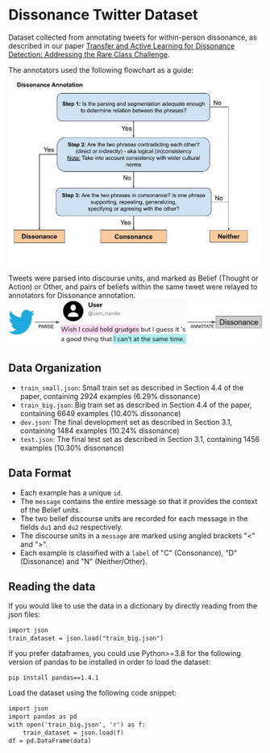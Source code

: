 # Dissonance Twitter Dataset
Dataset collected from annotating tweets for within-person dissonance, as described in our paper [Transfer and Active Learning for Dissonance Detection: Addressing the Rare Class Challenge](https://arxiv.org/abs/2305.02459). 

The annotators used the following flowchart as a guide: 
![annotation guidelines](./annotation_format/Annotation_Guidelines.jpg)

Tweets were parsed into discourse units, and marked as Belief (Thought or Action) or Other, and pairs of beliefs within the same tweet were relayed to annotators for Dissonance annotation.
![annotation process](./annotation_format/annotation_process.jpg)



## Data Organization

* `train_small.json`: Small train set as described in Section 4.4 of the paper, containing 2924 examples (6.29% dissonance)
* `train_big.json`: Big train set as described in Section 4.4 of the paper, containing 6649 examples (10.40% dissonance)
* `dev.json`: The final development set as described in Section 3.1, containing 1484 examples (10.24% dissonance)
* `test.json`: The final test set as described in Section 3.1, containing 1456 examples (10.30% dissonance)


## Data Format

* Each example has a unique `id`.
* The `message` contains the entire message so that it provides the context of the Belief units.
* The two belief discourse units are recorded for each message in the fields `du1` and `du2` respectively.
* The discourse units in a `message` are marked using angled brackets "<" and ">".
* Each example is classified with a `label` of "C" (Consonance), "D" (Dissonance) and "N" (Neither/Other).

## Reading the data
If you would like to use the data in a dictionary by directly reading from the json files:
```
import json
train_dataset = json.load("train_big.json")
```

If you prefer dataframes, you could use Python>=3.8 for the following version of pandas to be installed in order to load the dataset:
```
pip install pandas==1.4.1
```

Load the dataset using the following code snippet:
```
import json
import pandas as pd
with open('train_big.json', 'r') as f:
    train_dataset = json.load(f)
df = pd.DataFrame(data)
```


